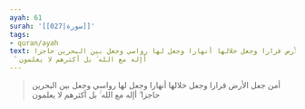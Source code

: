 ```yaml
---
ayah: 61
surah: '[[027|سورة]]'
tags:
- quran/ayah
text: أمن جعل الأرض قرارا وجعل خلالها أنهارا وجعل لها رواسي وجعل بين البحرين حاجزا
  ۗ أإله مع الله ۚ بل أكثرهم لا يعلمون
---
```

> أمن جعل الأرض قرارا وجعل خلالها أنهارا وجعل لها رواسي وجعل بين البحرين حاجزا ۗ أإله مع الله ۚ بل أكثرهم لا يعلمون
